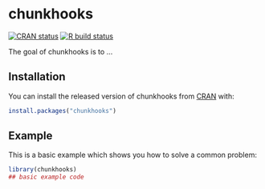 
# chunkhooks

<!-- badges: start -->
[![CRAN status](https://www.r-pkg.org/badges/version/chunkhooks)](https://CRAN.R-project.org/package=chunkhooks)
[![R build status](https://github.com/atusy/chunkhooks/workflows/R-CMD-check/badge.svg)](https://github.com/atusy/chunkhooks/actions)
<!-- badges: end -->

The goal of chunkhooks is to ...

## Installation

You can install the released version of chunkhooks from [CRAN](https://CRAN.R-project.org) with:

``` r
install.packages("chunkhooks")
```

## Example

This is a basic example which shows you how to solve a common problem:

``` r
library(chunkhooks)
## basic example code
```

